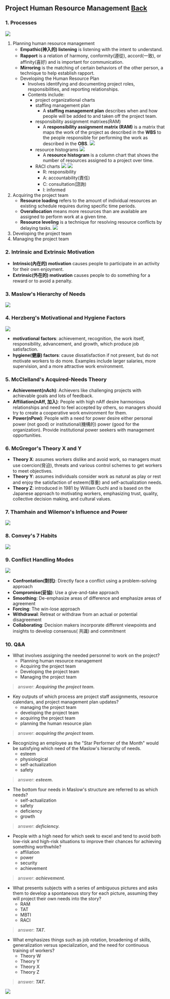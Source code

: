 ## Project Human Resource Management	[Back](./../projectManagement.md)

### 1. Processes

<img src="./processes.png">

1. Planning human resource management
    - **Empathic(神入的) listening** is listening with the intent to understand.
    - **Rapport** is a relation of harmony, conformity(遵從), accord(一致), or affinity(喜好) and is important for communication.
    - **Mirroring** is the matching of certain behaviors of the other person, a technique to help establish rapport.
    - Developing the Human Resource Plan
        - Involves identifying and documenting project roles, responsibilities, and reporting relationships.
        - Contents include:
            - project organizational charts
            - staffing management plan
                - A **staffing management plan** describes when and how people will be added to and taken off the project team.
            - responsibility assignment matrixes(RAM)
                - A **responsibility assignment matrix (RAM)** is a matrix that maps the work of the project as described in the **WBS** to the people responsible for performing the work as described in the **OBS**. <img src="./ram.png">
            - resource histograms <img src="./resource_histogram.png">
                - A **resource histogram** is a column chart that shows the number of resources assigned to a project over time. 
            - RACI charts <img src="./raci_charts.png"> <img src="./raci.png">
                - R: responsibility
                - A: accountability(責任)
                - C: consultation(諮詢)
                - I: informed
2. Acquiring the project team
    - **Resource loading** refers to the amount of individual resources an existing schedule requires during specific time periods.
    - **Overallocation** means more resources than are available are assigned to perform work at a given time.
    - **Resource leveling** is a technique for resolving resource conflicts by delaying tasks. <img src="./resource_leveling.png">
3. Developing the project team
4. Managing the project team

### 2. Intrinsic and Extrinsic Motivation

- **Intrinsic(內在的) motivation** causes people to participate in an activity for their own enjoyment.
- **Extrinsic(外在的) motivation** causes people to do something for a reward or to avoid a penalty.

### 3. Maslow's Hierarchy of Needs

<img src="./maslow_hierarchy.png">

### 4. Herzberg's Motivational and Hygiene Factors

<img src="./herzberg.png">

- **motivational factors**: achievement, recognition, the work itself, responsibility, advancement, and growth, which produce job satisfaction.
- **hygiene(健康) factors**: cause dissatisfaction if not present, but do not motivate workers to do more.  Examples include larger salaries, more supervision, and a more attractive work environment.

### 5. McClelland's Acquired-Needs Theory

- **Achievement(nAch)**: Achievers like challenging projects with achievable goals and lots of feedback.
- **Affiliation(nAff, 加入)**: People with high nAff desire harmonious relationships and need to feel accepted by others, so managers should try to create a cooperative work environment for them.
- **Power(nPow)**: People with a need for power desire either personal power (not good) or institutional(機構的) power (good for the organization).  Provide institutional power seekers with management opportunities.

### 6. McGregor's Theory X and Y

- **Theory X**: assumes workers dislike and avoid work, so managers must use coercion(脅迫), threats and various control schemes to get workers to meet objectives.
- **Theory Y**: assumes individuals consider work as natural as play or rest and enjoy the satisfaction of esteem(尊重) and self-actualization needs.
- **Theory Z**: introduced in 1981 by William Ouchi and is based on the Japanese approach to motivating workers, emphasizing trust, quality, collective decision making, and cultural values.

### 7. Thamhain and Wilemon's Influence and Power

<img src="./influce_and_power.png">

### 8. Convey's 7 Habits

<img src="./convery_7_habits.png">

### 9. Conflict Handling Modes

<img src="./conflict_handling_model.png">

- **Confrontation(對抗)**: Directly face a conflict using a problem-solving approach
- **Compromise(妥協)**: Use a give-and-take approach
- **Smoothing**: De-emphasize areas of difference and emphasize areas of agreement
- **Forcing**: The win-lose approach
- **Withdrawal**: Retreat or withdraw from an actual or potential disagreement
- **Collaborating**: Decision makers incorporate different  viewpoints and insights to develop consensus( 共識) and commitment

### 10. Q&A

- What involves assigning the needed personnel to work on the project?
    - Planning human resource management
    - Acquiring the project team
    - Developing the project team
    - Managing the project team

> answer: <strong>*Acquiring the project team.*</strong>

- Key outputs of which process are project staff assignments, resource calendars, and project management plan updates?
    - managing the project team
    - developing the project team
    - acquiring the project team
    - planning the human resource plan

> answer: <strong>*acquiring the project team.*</strong>

- Recognizing an employee as the "Star Performer of the Month" would be satisfying which need of the Maslow's hierarchy of needs.
    - esteem
    - physiological
    - self-actualization
    - safety
    
> answer: <strong>*esteem.*</strong>

- The bottom four needs in Maslow's structure are referred to as which needs?
    - self-actualization
    - safety
    - deficiency
    - growth
    
> answer: <strong>*deficiency.*</strong>

- People with a high need for which seek to excel and tend to avoid both low-risk and high-risk situations to improve their chances for achieving something worthwhile?
    - affiliation
    - power
    - security
    - achievement
    
> answer: <strong>*achievement.*</strong>

- What presents subjects with a series of ambiguous pictures and asks them to develop a spontaneous story for each picture, assuming they will project their own needs into the story?
    - RAM
    - TAT
    - MBTI
    - RACI

> answer: <strong>*TAT.*</strong>

- What emphasizes things such as job rotation, broadening of skills, generalization versus specialization, and the need for continuous training of workers?
    - Theory W
    - Theory Y
    - Theory X
    - Theory Z
> answer: <strong>*TAT.*</strong>

<a href="http://aleen42.github.io/" target="_blank" ><img src="./../../pic/tail.gif"></a>
